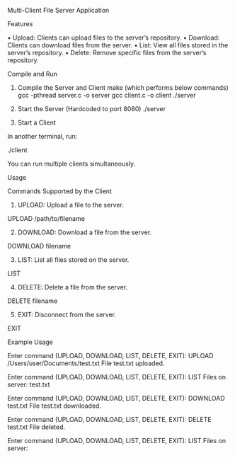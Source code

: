 Multi-Client File Server Application

Features

•	Upload: Clients can upload files to the server’s repository.
•	Download: Clients can download files from the server.
•	List: View all files stored in the server’s repository.
•	Delete: Remove specific files from the server’s repository.


Compile and Run

1. Compile the Server and Client
make  (which performs below commands)
    gcc -pthread server.c -o server
    gcc client.c -o client
    ./server

2. Start the Server
(Hardcoded to port 8080)
./server

3. Start a Client

In another terminal, run:

./client

You can run multiple clients simultaneously.

Usage

Commands Supported by the Client

1.	UPLOAD:
Upload a file to the server.

UPLOAD /path/to/filename


2.	DOWNLOAD:
Download a file from the server.

DOWNLOAD filename


3.	LIST:
List all files stored on the server.

LIST


4.	DELETE:
Delete a file from the server.

DELETE filename


5.	EXIT:
Disconnect from the server.

EXIT

Example Usage

Enter command (UPLOAD, DOWNLOAD, LIST, DELETE, EXIT): UPLOAD /Users/user/Documents/test.txt
File test.txt uploaded.

Enter command (UPLOAD, DOWNLOAD, LIST, DELETE, EXIT): LIST
Files on server:
test.txt

Enter command (UPLOAD, DOWNLOAD, LIST, DELETE, EXIT): DOWNLOAD test.txt
File test.txt downloaded.

Enter command (UPLOAD, DOWNLOAD, LIST, DELETE, EXIT): DELETE test.txt
File deleted.

Enter command (UPLOAD, DOWNLOAD, LIST, DELETE, EXIT): LIST
Files on server: